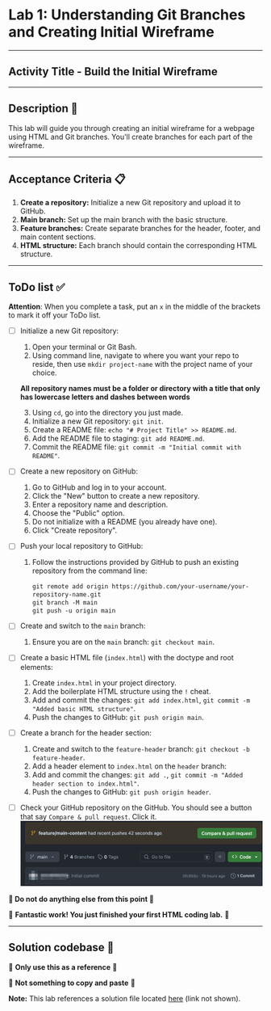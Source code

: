 # Lab 1: Understanding Git Branches and Creating Initial Wireframe

---

## Activity Title - Build the Initial Wireframe

---

## Description 📄
This lab will guide you through creating an initial wireframe for a webpage using HTML and Git branches. You'll create branches for each part of the wireframe.

---

## Acceptance Criteria 📋
1. **Create a repository:** Initialize a new Git repository and upload it to GitHub.
2. **Main branch:** Set up the main branch with the basic structure.
3. **Feature branches:** Create separate branches for the header, footer, and main content sections.
4. **HTML structure:** Each branch should contain the corresponding HTML structure.

---

## ToDo list ✅
**Attention**: When you complete a task, put an `x` in the middle of the brackets to mark it off your ToDo list.

- [ ] Initialize a new Git repository:
  1. Open your terminal or Git Bash.
  2. Using command line, navigate to where you want your repo to reside, then use `mkdir project-name` with the project name of your choice.
   
   **All repository names must be a folder or directory with a title that only has lowercase letters and dashes between words**

  3. Using `cd`, go into the directory you just made.
  4. Initialize a new Git repository: `git init`.
  5. Create a README file: `echo "# Project Title" >> README.md`.
  6. Add the README file to staging: `git add README.md`.
  7. Commit the README file: `git commit -m "Initial commit with README"`.
- [ ] Create a new repository on GitHub:
  1. Go to GitHub and log in to your account.
  2. Click the "New" button to create a new repository.
  3. Enter a repository name and description.
  4. Choose the "Public" option.
  5. Do not initialize with a README (you already have one).
  6. Click "Create repository".
- [ ] Push your local repository to GitHub:
  1. Follow the instructions provided by GitHub to push an existing repository from the command line:
     ```
     git remote add origin https://github.com/your-username/your-repository-name.git
     git branch -M main
     git push -u origin main
     ```
- [ ] Create and switch to the `main` branch:
  1. Ensure you are on the `main` branch: `git checkout main`.
- [ ] Create a basic HTML file (`index.html`) with the doctype and root elements:
  1. Create `index.html` in your project directory.
  2. Add the boilerplate HTML structure using the `!` cheat. 
  3. Add and commit the changes: `git add index.html`, `git commit -m "Added basic HTML structure"`.
  4. Push the changes to GitHub: `git push origin main`.
- [ ] Create a branch for the header section:
  1. Create and switch to the `feature-header` branch: `git checkout -b feature-header`.
  2. Add a header element to `index.html` on the `header` branch:
  3. Add and commit the changes: `git add .`, `git commit -m "Added header section to index.html"`.
  4. Push the changes to GitHub: `git push origin header`.
- [ ] Check your GitHub repository on the GitHub. You should see a button that say `Compare & pull request`. Click it. 
![Compare & Pull Request button](/assets/images/prs-github.png)




**🛑 Do not do anything else from this point 🛑**
   

🎊 **Fantastic work! You just finished your first HTML coding lab.** 🎊

---

## Solution codebase 👀
🛑 **Only use this as a reference** 🛑

💾 **Not something to copy and paste** 💾

**Note:** This lab references a solution file located [here]() (link not shown).
